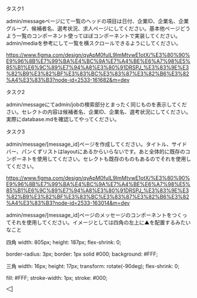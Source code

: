 タスク1

admin/messageページにて一覧のヘッドの項目は日付、企業ID、企業名、企業グループ、候補者名、選考状況、求人ページにしてください。基本他ページどうよう一覧のコンポーネント使ってほぼコンポーネントで実装してください。admin/mediaを参考にして一覧を横スクロールできるようにしてください。

https://www.figma.com/design/qyApM0fuIL9ImMtvwE1otX/%E3%80%90%E9%96%8B%E7%99%BA%E4%BC%9A%E7%A4%BE%E6%A7%98%E5%85%B1%E6%9C%89%E7%94%A8%E3%80%91DRSPJ_%E3%83%9E%E3%82%B9%E3%82%BF%E3%83%BC%E3%83%87%E3%82%B6%E3%82%A4%E3%83%B3?node-id=2533-161682&m=dev


タスク2

admin/messageにてadmin/jobの検索部分とまったく同じものを表示してください。セレクトの内容は候補者名、企業ID、企業名、選考状況にしてください。実際にdatabase.mdを確認してやってください。


タスク3

admin/message/[message_id]ページを作成してください。タイトル、サイドバー、パンくずリストはlayoutにあるからいらないです。あと全体的に既存のコンポーネトを使用してください。セレクトも既存のものもあるのでそれを使用してください。

https://www.figma.com/design/qyApM0fuIL9ImMtvwE1otX/%E3%80%90%E9%96%8B%E7%99%BA%E4%BC%9A%E7%A4%BE%E6%A7%98%E5%85%B1%E6%9C%89%E7%94%A8%E3%80%91DRSPJ_%E3%83%9E%E3%82%B9%E3%82%BF%E3%83%BC%E3%83%87%E3%82%B6%E3%82%A4%E3%83%B3?node-id=2533-163014&m=dev

admin/message/[message_id]ページのメッセージのコンポーネントをつくってそれを使用してください。イメージとしては四角の左上に▲を配置するみたいなこと

四角
width: 805px;
height: 187px;
flex-shrink: 0;

border-radius: 3px;
border: 1px solid #000;
background: #FFF;

三角
width: 16px;
height: 17px;
transform: rotate(-90deg);
flex-shrink: 0;

fill: #FFF;
stroke-width: 1px;
stroke: #000;

<svg xmlns="http://www.w3.org/2000/svg" width="17" height="16" viewBox="0 0 17 16" fill="none">
  <path d="M16.5 0.788085L16.5 15.2119L1.17285 8L16.5 0.788085Z" fill="white" stroke="black"/>
</svg>